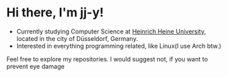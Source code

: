 # Hi there, I'm jj-y!

- Currently studying Computer Science at [Heinrich Heine University](https://www.uni-duesseldorf.de/home/), located in the city of Düsseldorf, Germany.
- Interested in everything programming related, like Linux(I use Arch btw.)

Feel free to explore my repositories. 
I would suggest not, if you want to prevent eye damage
